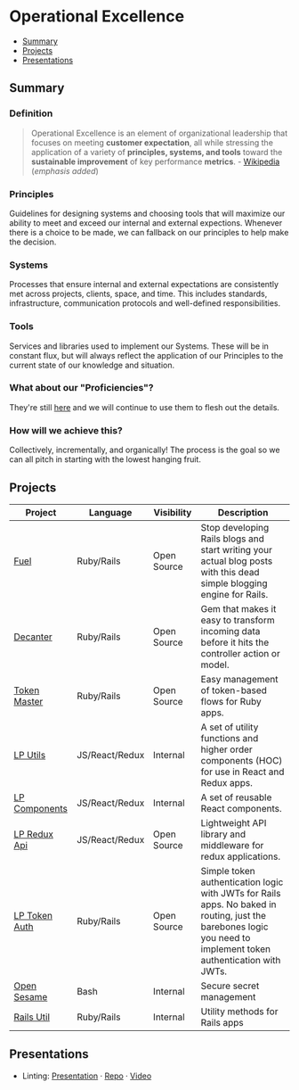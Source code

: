 # Operational Excellence

- [Summary](#summary)
- [Projects](#projects)
- [Presentations](#presentations)

## Summary

### Definition
> Operational Excellence is an element of organizational leadership that focuses on meeting **customer expectation**, all while stressing the application of a variety of **principles, systems, and tools** toward the **sustainable improvement** of key performance **metrics**.  - [Wikipedia](https://en.wikipedia.org/wiki/Operational_excellence) (*emphasis added*)

### Principles
Guidelines for designing systems and choosing tools that will maximize our ability to meet and exceed our internal and external expections. Whenever there is a choice to be made, we can fallback on our principles to help make the decision.

### Systems
Processes that ensure internal and external expectations are consistently met across projects, clients, space, and time. This includes standards, infrastructure, communication protocols and well-defined responsibilities.

### Tools
Services and libraries used to implement our Systems. These will be in constant flux, but will always reflect the application of our Principles to the current state of our knowledge and situation.

### What about our "Proficiencies"?
They're still [here](https://github.com/LaunchPadLab/process/tree/master/Proficiencies) and we will continue to use them to flesh out the details.

### How will we achieve this?
Collectively, incrementally, and organically! The process is the goal so we can all pitch in starting with the lowest hanging fruit.

## Projects

Project | Language | Visibility | Description
--- | --- | --- | ---
[Fuel](https://github.com/LaunchPadLab/fuel) | Ruby/Rails | Open Source | Stop developing Rails blogs and start writing your actual blog posts with this dead simple blogging engine for Rails.
[Decanter](https://github.com/LaunchPadLab/decanter) | Ruby/Rails | Open Source | Gem that makes it easy to transform incoming data before it hits the controller action or model.
[Token Master](https://github.com/LaunchPadLab/token-master) | Ruby/Rails | Open Source | Easy management of token-based flows for Ruby apps.
[LP Utils](https://github.com/LaunchPadLab/lp-utils) | JS/React/Redux | Internal | A set of utility functions and higher order components (HOC) for use in React and Redux apps.
[LP Components](https://github.com/LaunchPadLab/lp-components) | JS/React/Redux | Internal | A set of reusable React components.
[LP Redux Api](https://github.com/LaunchPadLab/lp-redux-api) | JS/React/Redux | Open Source | Lightweight API library and middleware for redux applications.
[LP Token Auth](https://github.com/LaunchPadLab/lp_token_auth) | Ruby/Rails | Open Source | Simple token authentication logic with JWTs for Rails apps. No baked in routing, just the barebones logic you need to implement token authentication with JWTs.
[Open Sesame](https://github.com/LaunchPadLab/opensesame) | Bash | Internal | Secure secret management
[Rails Util](https://github.com/LaunchPadLab/rails_util) | Ruby/Rails | Internal | Utility methods for Rails apps

## Presentations
- Linting: [Presentation](https://gitpitch.com/LaunchPadLab/linting)	· [Repo](https://github.com/LaunchPadLab/linting)	· [Video](https://drive.google.com/open?id=0B4d5JSnfGUZ0UUtTTWY5d05MdDA)
